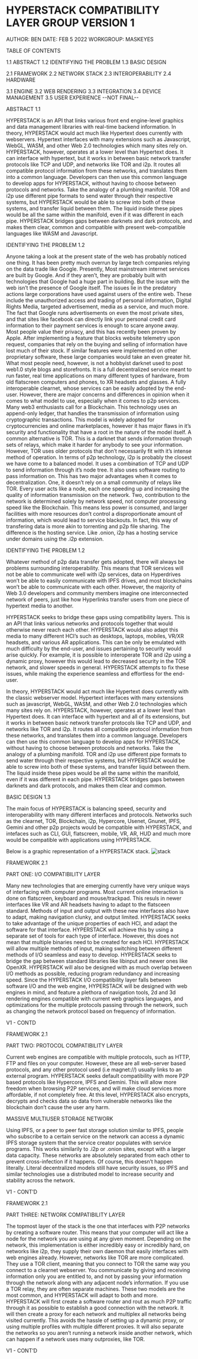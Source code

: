 # HYPERSTACK COMPATIBILITY LAYER GROUP VERSION 1

AUTHOR: BEN
DATE: FEB 5 2022
WORKGROUP: MASKEYES

TABLE OF CONTENTS

1.1		ABSTRACT
1.2		IDENTIFYING THE PROBLEM
1.3		BASIC DESIGN

2.1		FRAMEWORK
2.2		NETWORK STACK
2.3		INTEROPERABILITY
2.4		HARDWARE

3.1		ENGINE
3.2		WEB RENDERING
3.3		INTEGRATION
3.4		DEVICE MANAGEMENT
3.5		USER EXPERIENCE
--NOT FINAL--

ABSTRACT                              1.1

HYPERSTACK is an API that links various front end engine-level graphics and data management libraries with real-time backend information. In theory, HYPERSTACK would act much like Hypertext does currently with webservers. Hypertext interfaces with many extensions such as Javascript, WebGL, WASM, and other Web 2.0 technologies which many sites rely on. HYPERSTACK, however, operates at a lower level than Hypertext does. It can interface with hypertext, but it works in between basic network transfer protocols like TCP and UDP, and networks like TOR and i2p. It routes all compatible protocol information from these networks, and translates them into a common language. Developers can then use this common language to develop apps for HYPERSTACK, without having to choose between protocols and networks. Take the analogy of a plumbing manifold. TOR and i2p use different pipe formats to send water through their respective systems, but HYPERSTACK would be able to screw into both of these systems, and transfer liquid between them. The liquid inside these pipes would be all the same within the manifold, even if it was different in each pipe. HYPERSTACK bridges gaps between darknets and dark protocols, and makes them clear, common and compatible with present web-compatible languages like WASM and Javascript.

IDENTIFYING THE PROBLEM	              1.2

Anyone taking a look at the present state of the web has probably noticed one thing. It has been pretty much overrun by large tech companies relying on the data trade like Google. Presently, Most mainstream internet services are built by Google. And if they aren’t, they are probably built with technologies that Google had a huge part in building. But the issue with the web isn’t the presence of Google itself. The issues lie in the predatory actions large corporations have used against users of the entire web. These include the unauthorized access and trading of personal information, Digital Rights Media, targeted advertisement, media as a service, and much more. The fact that Google runs advertisements on even the most private sites, and that sites like facebook can directly link your personal credit card information to their payment services is enough to scare anyone away. 
	Most people value their privacy, and this has recently been proven by Apple. After implementing a feature that blocks website telemetry upon request, companies that rely on the buying and selling of information have lost much of their stock. If similar features were implemented on other proprietary software, these large companies would take an even greater hit. What most people need, however, is not a hobbyist darknet used to post web1.0 style blogs and storefronts. It is a full decentralized service meant to run faster, real time applications on many different types of hardware, from old flatscreen computers and phones, to XR headsets and glasses. A fully interoperable clearnet, whose services can be easily adopted by the end-user. 	However, there are major concerns and differences in opinion when it comes to what model to use, especially when it comes to p2p services. Many web3 enthusiasts call for a Blockchain. This technology uses an append-only ledger, that handles the transmission of information using cryptographic transactions. This model is widely adopted for cryptocurrencies and online marketplaces, however it has major flaws in it’s security and functionality that have a root in the nature of the model itself. A common alternative is TOR. This is a darknet that sends information through sets of relays, which make it harder for anybody to see your information. However, TOR uses older protocols that don’t necessarily fit with it’s intense method of operation. In terms of p2p technology, i2p is probably the closest we have come to a balanced model. It uses a combination of TCP and UDP to send information through it’s node tree. It also uses software routing to pass information on. This has two major advantages when it comes to decentralization. One, it doesn’t rely on a small community of relays like TOR. Every user acts like a node, each one speeding up and increasing the quality of information transmission on the network. Two, contribution to the network is determined solely by network speed, not computer processing speed like the Blockchain. This means less power is consumed, and larger facilities with more resources don’t control a disproportionate amount of information, which would lead to service blackouts. In fact, this way of transfering data is more akin to torrenting and p2p file sharing. The difference is the hosting service. Like .onion, i2p has a hosting service under domains using the .i2p extension.
  
IDENTIFYING THE PROBLEM	              1.2

Whatever method of p2p data transfer gets adopted, there will always be problems surrounding interoperability. This means that TOR services will not be able to communicate well with i2p services, data on Hyperdrives won’t be able to easily communicate with IPFS drives, and most blockchains won’t be able to communicate with each other. However, the majority of Web 3.0 developers and community members imagine one interconnected network of peers, just like how Hyperlinks transfer users from one piece of hypertext media to another.

HYPERSTACK seeks to bridge these gaps using compatibility layers. This is an API that links various networks and protocols together that would otherwise never reach each other. HYPERSTACK would also adapt this media to many different HCI’s such as desktops, laptops, mobiles, VR/XR headsets, and various AR applications. This can be only be emulated with much difficulty by the end-user, and issues pertaining to security would arise quickly. For example, it is possible to interoperate TOR and i2p using a dynamic proxy, however this would lead to decreased security in the TOR network, and slower speeds in general. HYPERSTACK attempts to fix these issues, while making the experience seamless and effortless for the end-user.

In theory, HYPERSTACK would act much like Hypertext does currently with the classic webserver model. Hypertext interfaces with many extensions such as javascript, WebGL, WASM, and other Web 2.0 technologies which many sites rely on. HYPERSTACK, however, operates at a lower level than Hypertext does. It can interface with hypertext and all of its extensions, but it works in between basic network transfer protocols like TCP and UDP, and networks like TOR and i2p. It routes all compatible protocol information from these networks, and translates them into a common language. Developers can then use this common language to develop apps for HYPERSTACK, without having to choose between protocols and networks. Take the analogy of a plumbing manifold. TOR and i2p use different pipe formats to send water through their respective systems, but HYPERSTACK would be able to screw into both of these systems, and transfer liquid between them. The liquid inside these pipes would be all the same within the manifold, even if it was different in each pipe. HYPERSTACK bridges gaps between darknets and dark protocols, and makes them clear and common.

BASIC DESIGN												    1.3

The main focus of HYPERSTACK is balancing speed, security and interoperability with many different interfaces and protocols. Networks such as the clearnet, TOR, Blockchain, i2p, Hypercore, Usenet, Gnunet, IPFS, Gemini and other p2p projects would be compatible with HYPERSTACK, and intefaces such as CLI, GUI, flatscreen, mobile, VR, AR, HUD and much more would be compatible with applications using HYPERSTACK.


Below is a graphic representation of a HYPERSTACK stack.
![stack](https://user-images.githubusercontent.com/32402247/153954828-b88fc1bb-1bfa-411e-962e-c23effb4512b.png)

FRAMEWORK													    2.1

PART ONE: I/O COMPATIBILITY LAYER 

Many new technologies that are emerging currently have very unique ways of interfacing with computer programs. Most current online interaction is done on flatscreen, keyboard and mouse/trackpad. This resuls in newer interfaces like VR and AR headsets having to adapt to the flatsceen standard. Methods of input and output with these new interfaces also have to adapt, making navigation clunky, and output limited. HYPERSTACK seeks to take advantage of the unique properties of each HCI, and adapt the software for that interface. HYPERSTACK will achieve this by using a separate set of tools for each type of interface. However, this does not mean that multiple binaries need to be created for each HCI. HYPERSTACK will allow multiple methods of input, making switching between different methods of I/O seamless and easy to develop. HYPERSTACK seeks to bridge the gap between standard libraries like libinput and newer ones like OpenXR. HYPERSTACK will also be designed with as much overlap between I/O methods as possible, reducing program redundancy and increasing speed. Since the HYPERSTACK I/O compatibility layer falls between software I/O and the web engine, HYPERSTACK will be designed with web engines in mind, and feature a plethora of navigation tools, 2d and 3d rendering engines compatible with current web graphics languages, and optimizations for the multiple protocols passing through the network, such as changing the network protocol based on frequency of information.

V1 - CONTD

FRAMEWORK													    2.1

PART TWO: PROTOCOL COMPATIBILITY LAYER

Current web engines are compatible with multiple protocols, such as HTTP, FTP and files on your computer. However, these are all web-server based protocols, and any other protocol used (i.e magnet://) usually links to an external program. HYPERSTACK seeks default compatibility with more P2P based protocols like Hypercore, IPFS and Gemini. This will allow more freedom when browsing P2P services, and will make cloud services more affordable, if not completely free. At this level, HYPERSTACK also encrypts, decrypts and checks data so data from vulnerable networks like the blockchain don’t cause the user any harm.

MASSIVE MULTIUSER STORAGE NETWORK

Using IPFS, or a peer to peer fast storage solution similar to IPFS, people who subscribe to a certain service on the network can access a dynamic IPFS storage system that the service creator populates with service programs. This works similarily to .i2p or .onion sites, except with a larger data capacity.
These networks are absolutely separated from each other to prevent cross-infection if it happens. Of course, this doesn’t happen literally. Literal decentralized models still have security issues, so IPFS and similar technologies use a distributed model to increase security and stability across the network.

V1 - CONT’D

FRAMEWORK													    2.1

PART THREE: NETWORK COMPATIBILITY LAYER

The topmost layer of the stack is the one that interfaces with P2P networks by creating a software router. This means that your computer will act like a node for the network you are using at any given moment. Depending on the network, this implementation is either incredibly easy or incredibly hard, on networks like i2p, they supply their own daemon that easily interfaces with web engines already. However, networks like TOR are more complicated. They use a TOR client, meaning that you connect to TOR the same way you connect to a clearnet webserver. You communicate by giving and receiving information only you are entitled to, and not by passing your information through the network along with any adjacent node’s information. If you use a TOR relay, they are often separate machines. These two models are the most common, and HYPERSTACK will adapt to both and more. HYPERSTACK will first create a software router and rout as much P2P traffic through it as possible to establish a good connection with the network. It will then create a proxy for each network and multiplex all networks being visited currently. This avoids the hassle of setting up a dynamic proxy, or using multiple profiles with multiple different proxies. It will also separate the networks so you aren’t running a network inside another network, which can happen if a network uses many outproxies, like TOR.



V1 - CONT’D 
